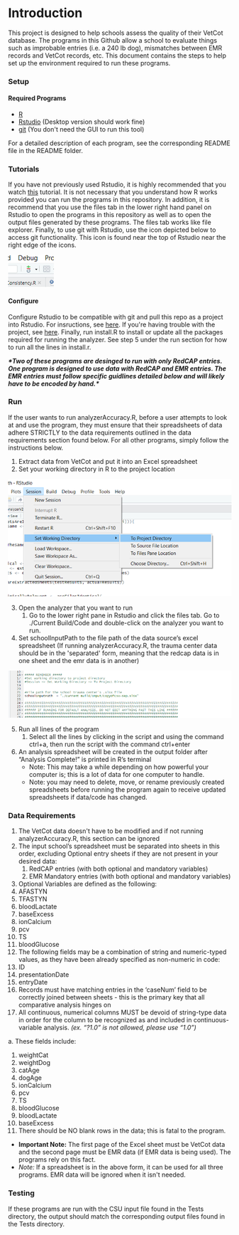 # Introduction
This project is designed to help schools assess the quality of their VetCot database. The programs in this Github allow a school to evaluate things such as improbable entries (i.e. a 240 lb dog), mismatches between EMR records and VetCot records, etc. This document contains the steps to help set up the environment required to run these programs.

### Setup
#### Required Programs
* [R](https://cran.r-project.org/)
* [Rstudio](https://www.rstudio.com/products/rstudio/download/) (Desktop version should work fine)
* [git](https://git-scm.com/downloads) (You don't need the GUI to run this tool)

For a detailed description of each program, see the corresponding README file in the README folder.

### Tutorials
If you have not previously used Rstudio, it is highly recommended that you watch [this](https://www.youtube.com/watch?v=FIrsOBy5k58) tutorial. It is not necessary that you understand how R works provided you can run the programs in this repository. In addition, it is recommend that you use the files tab in the lower right hand panel on Rstudio to open the programs in this repository as well as to open the output files generated by these programs. The files tab works like file explorer. Finally, to use git with Rstudio, use the icon depicted below to access git functionality. This icon is found near the top of Rstudio near the right edge of the icons.

![](./Images/git_icon.png)

#### Configure
Configure Rstudio to be compatible with git and pull this repo as a project into Rstudio. For insructions, see [here](https://www.geo.uzh.ch/microsite/reproducible_research/post/rr-rstudio-git/). If you're having trouble with the project, see [here](https://support.rstudio.com/hc/en-us/articles/200526207-Using-Projects). Finally, run install.R to install or update all the packages required for running the analyzer. See step 5 under the run section for how to run all the lines in install.r.

***\*Two of these programs are desinged to run with only RedCAP entries. One program is designed to use data with RedCAP and EMR entries. The EMR entries must follow specific guidlines detailed below and will likely have to be encoded by hand.\**** 

### Run

If the user wants to run analyzerAccuracy.R, before a user attempts to look at and use the program, they must ensure that their spreadsheets of data adhere STRICTLY to the data requirements outlined in the data requirements section found below. For all other programs, simply follow the instructions below.
1. Extract data from VetCot and put it into an Excel spreadsheet
2. Set your working directory in R to the project location 

![](./Images/Set_Working_Directory.png)

3. Open the analyzer that you want to run
   1.  Go to the lower right pane in Rstudio and click the files tab. Go to ./Current Build/Code and double-click on the analyzer you want to run.
4. Set schoolInputPath to the file path of the data source’s excel spreadsheet (If running analyzerAccuracy.R, the trauma center data should be in the 'separated' form, meaning that the redcap data is in one sheet and the emr data is in another)

![](./Images/Pathnames.png)

5. Run all lines of the program 
   1. Select all the lines by clicking in the script and using the command ctrl+a, then run the script with the command ctrl+enter 
6. An analysis spreadsheet will be created in the output folder after “Analysis Complete!” is printed in R’s terminal 
   - Note: This may take a while depending on how powerful your computer is; this is a lot of data for one computer to handle. 
   - Note: you may need to delete, move, or rename previously created spreadsheets before running the program again to receive updated spreadsheets if data/code has changed.

### Data Requirements
1. The VetCot data doesn't have to be modified and if not running analyzerAccuracy.R, this section can be ignored
1. The input school’s spreadsheet must be separated into sheets in this order, excluding Optional entry sheets if they are not present in your desired data: 
   1. RedCAP entries (with both optional and mandatory variables) 
   1. EMR Mandatory entries (with both optional and mandatory variables) 
1. Optional Variables are defined as the following: 
1. AFASTYN 
1. TFASTYN 
1. bloodLactate 
1. baseExcess 
1. ionCalcium 
1. pcv 
1. TS 
1. bloodGlucose 
3. The following fields may be a combination of string and numeric-typed values, as they have been already specified as non-numeric in code: 
1. ID 
1. presentationDate 
1. entryDate 
4. Records must have matching entries in the ‘caseNum’ field to be correctly joined between sheets - this is the primary key that all comparative analysis hinges on 
4. All continuous, numerical columns MUST be devoid of string-type data in order for the column to be recognized as and included in continuous-variable analysis. *(ex. “?1.0” is not allowed, please use “1.0”)* 

a. These fields include: 

1. weightCat 
2. weightDog 
2. catAge 
2. dogAge 
2. ionCalcium 
2. pcv 
2. TS 
8. bloodGlucose 
9. bloodLactate 
9. baseExcess 
6. There should be NO blank rows in the data; this is fatal to the program.
- **Important Note:** The first page of the Excel sheet must be VetCot data and the second page must be EMR data (if EMR data is being used). The programs rely on this fact.
- *Note:* If a spreadsheet is in the above form, it can be used for all three programs. EMR data will be ignored when it isn't needed.

### Testing
If these programs are run with the CSU input file found in the Tests directory, the output should match the corresponding output files found in the Tests directory.
